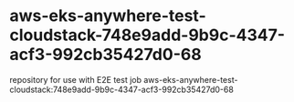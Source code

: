 # aws-eks-anywhere-test-cloudstack-748e9add-9b9c-4347-acf3-992cb35427d0-68
repository for use with E2E test job aws-eks-anywhere-test-cloudstack:748e9add-9b9c-4347-acf3-992cb35427d0-68
